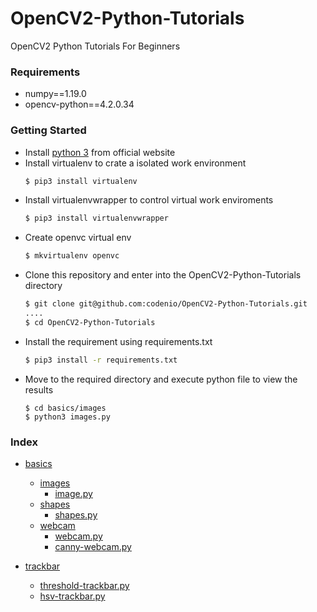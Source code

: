 # OpenCV2-Python-Tutorials
OpenCV2 Python Tutorials For Beginners

### Requirements
- numpy==1.19.0
- opencv-python==4.2.0.34

### Getting Started

- Install [python 3](https://www.python.org/downloads/) from official website
- Install virtualenv to crate a isolated work environment
    ```bash
    $ pip3 install virtualenv
    ```
- Install virtualenvwrapper to control virtual work enviroments
    ```bash
    $ pip3 install virtualenvwrapper
    ```
- Create openvc virtual env 
    ```bash
    $ mkvirtualenv openvc
    ``` 
- Clone this repository and enter into the OpenCV2-Python-Tutorials directory
    ```bash
    $ git clone git@github.com:codenio/OpenCV2-Python-Tutorials.git
    ....
    $ cd OpenCV2-Python-Tutorials    
    ```
- Install the requirement using requirements.txt
    ```bash
    $ pip3 install -r requirements.txt
    ```
- Move to the required directory and execute python file to view the results
    ```
    $ cd basics/images
    $ python3 images.py
    ```
  
### Index
- [basics](basics)
    - [images](basics/images)
        - [image.py](basics/images/image.py)
    - [shapes](basics/shapes)
        - [shapes.py](basics/shapes/shapes.py)
    - [webcam](basics/webcam)
        - [webcam.py](basics/webcam/webcam.py)
        - [canny-webcam.py](basics/webcam/canny-webcam.py)

- [trackbar](trackbar)
    - [threshold-trackbar.py](trackbar/threshold-trackbar.py)
    - [hsv-trackbar.py](trackbar/hsv-trackbar.py)